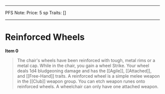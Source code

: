
---
PFS Note: 
Price: 5 sp
Traits: []

---

# Reinforced Wheels

**Item 0**

> The chair's wheels have been reinforced with tough, metal rims or a metal cap. While in the chair, you gain a wheel Strike. Your wheel deals 1d4 bludgeoning damage and has the [[Agile]], [[Attached]], and [[Free-Hand]] traits. A reinforced wheel is a simple melee weapon in the [[Club]] weapon group. You can etch weapon runes onto reinforced wheels. A wheelchair can only have one attached weapon.
